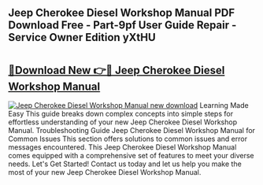 ## Jeep Cherokee Diesel Workshop Manual PDF Download Free - Part-9pf User Guide Repair - Service Owner Edition yXtHU

# <h2><a href="http://bc5267.oget.top/?id=Jeep+Cherokee+Diesel+Workshop+Manual">🔗Download New 👉🔴 Jeep Cherokee Diesel Workshop Manual</a></h2>

[![Jeep Cherokee Diesel Workshop Manual new download](https://i.imgur.com/5g1atiW.png)](http://bc5267.oget.top/?id=Jeep+Cherokee+Diesel+Workshop+Manual)
Learning Made Easy This guide breaks down complex concepts into simple steps for effortless understanding of your new Jeep Cherokee Diesel Workshop Manual. Troubleshooting Guide Jeep Cherokee Diesel Workshop Manual for Common Issues This section offers solutions to common issues and error messages encountered. This Jeep Cherokee Diesel Workshop Manual comes equipped with a comprehensive set of features to meet your diverse needs. Let's Get Started! Contact us today and let us help you make the most of your new Jeep Cherokee Diesel Workshop Manual.
